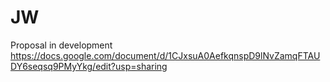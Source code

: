 # JW


Proposal in development
https://docs.google.com/document/d/1CJxsuA0AefkqnspD9lNvZamqFTAUDY6seqsq9PMyYkg/edit?usp=sharing 
